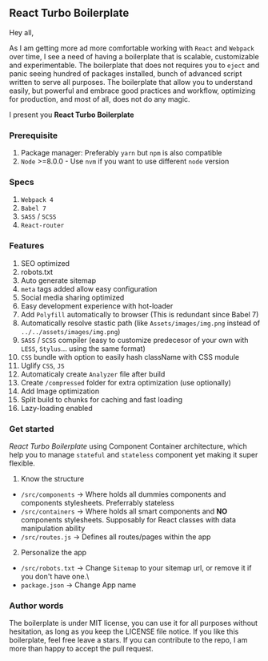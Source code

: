 ## React Turbo Boilerplate

Hey all,

As I am getting more ad more comfortable working with `React` and `Webpack` over time, I see a need of having a boilerplate that is scalable, customizable and experimentable. The boilerplate that does not requires you to `eject` and panic seeing hundred of packages installed, bunch of advanced script written to serve all purposes. The boilerplate that allow you to understand easily, but powerful and embrace good practices and workflow, optimizing for production, and most of all, does not do any magic.

I present you **React Turbo Boilerplate**

### Prerequisite
1. Package manager: Preferably `yarn` but `npm` is also compatible
2. `Node` >=8.0.0 - Use `nvm` if you want to use different `node` version
   
### Specs
1. `Webpack 4`
2. `Babel 7`
3. `SASS` / `SCSS`
4. `React-router`

### Features
1. SEO optimized
  1. robots.txt
  2. Auto generate sitemap
  3. `meta` tags added allow easy configuration
  4. Social media sharing optimized
2. Easy development experience with hot-loader
3. Add `Polyfill` automatically to browser (This is redundant since Babel 7)
4. Automatically resolve stastic path (like `Assets/images/img.png` instead of `../../assets/images/img.png`)
5. `SASS` / `SCSS` compiler (easy to customize predecesor of your own with `LESS`, `Stylus`... using the same format)
6. `CSS` bundle with option to easily hash className with CSS module
7. Uglify `CSS`, `JS`
8. Automaticaly create `Analyzer` file after build
9. Create `/compressed` folder for extra optimization (use optionally)
10. Add Image optimization
11. Split build to chunks for caching and fast loading
12. Lazy-loading enabled

### Get started
*React Turbo Boilerplate* using  Component Container architecture, which help you to manage `stateful` and `stateless` component yet making it super flexible.
1. Know the structure
  * `/src/components` -> Where holds all dummies components and components stylesheets. Preferrably stateless
  * `/src/containers` -> Where holds all smart components and **NO** components stylesheets. Supposably for React classes with data manipulation ability
  * `/src/routes.js` -> Defines all routes/pages within the app
2. Personalize the app
  * `/src/robots.txt` -> Change `Sitemap` to your sitemap url, or remove it if you don't have one.\
  * `package.json` -> Change App name

### Author words
The boilerplate is under MIT license, you can use it for all purposes without hesitation, as long as you keep the LICENSE file notice. If you like this boilerplate, feel free leave a stars.
If you can contribute to the repo, I am more than happy to accept the pull request.